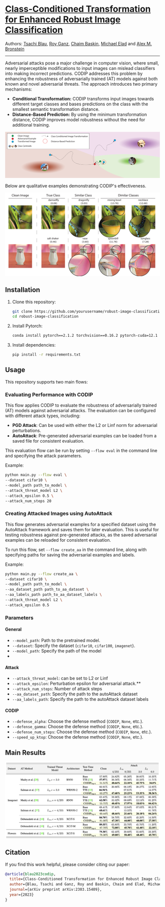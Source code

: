 # [Class-Conditioned Transformation for Enhanced Robust Image Classification](https://arxiv.org/abs/2303.15409)

Authors: [Tsachi Blau](https://tsachiblau.github.io/),
[Roy Ganz](https://royg27.github.io/),
[Chaim Baskin](https://cris.bgu.ac.il/en/persons/chaim-baskin),
[Michael Elad](https://elad.cs.technion.ac.il/) and
[Alex M. Bronstein](https://bron.cs.technion.ac.il/)

---

Adversarial attacks pose a major challenge in computer vision, where small, nearly imperceptible modifications to input
images can mislead classifiers into making incorrect predictions. CODIP addresses this problem by enhancing the
robustness of adversarially trained (AT) models against both known and novel adversarial threats. The approach
introduces two primary mechanisms:

- **Conditional Transformation:** CODIP transforms input images towards different target classes and bases predictions
  on the class with the smallest semantic transformation distance.
- **Distance-Based Prediction:** By using the minimum transformation distance, CODIP improves model robustness without
  the need for additional training.

![Detailed Method Explanation](./images/method.png)

Below are qualitative examples demonstrating CODIP's effectiveness.

![Example Generation for Target Class](./images/generation_of_y_target.png)

## Installation

1. Clone this repository:
    ```bash
    git clone https://github.com/yourusername/robust-image-classification
    cd robust-image-classification
    ```
2. Install Pytorch:
    ```bash
    conda install pytorch==2.1.2 torchvision==0.16.2 pytorch-cuda=12.1 -c pytorch -c nvidia
    ```

3. Install dependencies:
    ```bash
    pip install -r requirements.txt
    ```

## Usage

This repository supports two main flows:

### Evaluating Performance with CODIP

This flow applies CODIP to evaluate the robustness of adversarially trained (AT) models against adversarial attacks.
The evaluation can be configured with different attack types, including:

- **PGD Attack**: Can be used with either the L2 or Linf norm for adversarial perturbations.
- **AutoAttack**: Pre-generated adversarial examples can be loaded from a saved file for consistent evaluation.

This evaluation flow can be run by setting `--flow eval` in the command line and specifying the attack parameters.

Example:

```bash
python main.py --flow eval \
--dataset cifar10 \
--model_path path_to_model \
--attack_threat_model L2 \
--attack_epsilon 0.5 \
--attack_num_steps 20
```

### Creating Attacked Images using AutoAttack

This flow generates adversarial examples for a specified dataset using the AutoAttack framework and saves them for later
evaluation. This is useful for testing robustness against pre-generated attacks, as the saved adversarial examples can
be reloaded for consistent evaluation.

To run this flow, set `--flow create_aa` in the command line, along with specifying paths for saving the adversarial
examples and labels.

Example:

```bash
python main.py --flow create_aa \
--dataset cifar10 \
--model_path path_to_model \
--aa_dataset_path path_to_aa_dataset \
--aa_labels_path path_to_aa_dataset_labels \
--attack_threat_model L2 \
--attack_epsilon 0.5 
```

### Parameters

#### General

- `--model_path`: Path to the pretrained model.
- `--dataset`: Specify the dataset (`cifar10`, `cifar100`, `imagenet`). <br>
- `--model_path`: Specify the path of the model
-

#### Attack

- `--attack_threat_model`: can be set to L2 or Linf
- `--attack_epsilon`: Perturbation epsilon for adversarial attack.**
- `--attack_num_steps`: Number of attack steps
- `--aa_dataset_path`: Specify the path to the autoAttack dataset
- `--aa_labels_path`: Specify the path to the autoAttack dataset labels

#### CODIP

- `--defense_alpha`: Choose the defense method (`CODIP`, `None`, etc.).
- `--defense_gamma`: Choose the defense method (`CODIP`, `None`, etc.).
- `--defense_num_steps`: Choose the defense method (`CODIP`, `None`, etc.).
- `--speed_up_ktop`: Choose the defense method (`CODIP`, `None`, etc.).

## Main Results

![](./images/results.png)

## Citation

If you find this work helpful, please consider citing our paper:

```bibtex
@article{blau2023codip,
  title={Class-Conditioned Transformation for Enhanced Robust Image Classification},
  author={Blau, Tsachi and Ganz, Roy and Baskin, Chaim and Elad, Michael and Bronstein, Alex M.},
  journal={arXiv preprint arXiv:2303.15409},
  year={2023}
}
```






